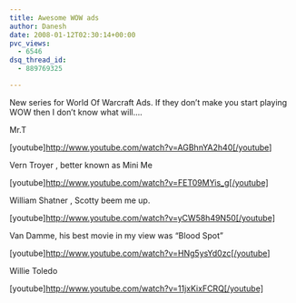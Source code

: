 ```yaml
---
title: Awesome WOW ads
author: Danesh
date: 2008-01-12T02:30:14+00:00
pvc_views:
  - 6546
dsq_thread_id:
  - 889769325

---
```

New series for World Of Warcraft Ads. If they don&#8217;t make you start playing WOW then I don&#8217;t know what will&#8230;.

Mr.T

[youtube]http://www.youtube.com/watch?v=AGBhnYA2h40[/youtube]

Vern Troyer , better known as Mini Me

[youtube]http://www.youtube.com/watch?v=FET09MYis_g[/youtube]

William Shatner , Scotty beem me up.

[youtube]http://www.youtube.com/watch?v=yCW58h49N50[/youtube]

Van Damme, his best movie in my view was &#8220;Blood Spot&#8221;

[youtube]http://www.youtube.com/watch?v=HNg5ysYd0zc[/youtube]

Willie Toledo

[youtube]http://www.youtube.com/watch?v=11jxKixFCRQ[/youtube]